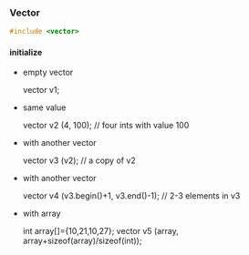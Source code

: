 ### Vector

```c++
#include <vector>
```
#### initialize

* empty vector

	vector<int> v1;
* same value

	vector<int> v2 (4, 100); // four ints with value 100

* with another vector

	vector<int> v3 (v2); // a copy of v2

* with another vector

	vector<int> v4 (v3.begin()+1, v3.end()-1); // 2-3 elements in v3

* with array

	int array[]={10,21,10,27};
	vector<int> v5 (array, array+sizeof(array)/sizeof(int));

